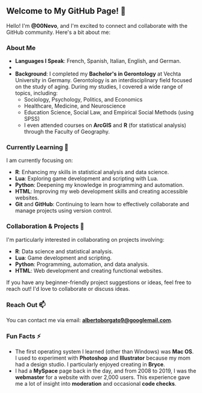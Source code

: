 ## Welcome to My GitHub Page! 👋

Hello! I'm **@00Nevo**, and I'm excited to connect and collaborate with the GitHub community. Here's a bit about me:

### About Me
- **Languages I Speak**: French, Spanish, Italian, English, and German.
- 
- **Background**: I completed my **Bachelor's in Gerontology** at Vechta University in Germany. Gerontology is an interdisciplinary field focused on the study of aging. During my studies, I covered a wide range of topics, including:
    - Sociology, Psychology, Politics, and Economics
    - Healthcare, Medicine, and Neuroscience
    - Education Science, Social Law, and Empirical Social Methods (using SPSS)
    - I even attended courses on **ArcGIS** and **R** (for statistical analysis) through the Faculty of Geography.

### Currently Learning 🌱
I am currently focusing on:
- **R**: Enhancing my skills in statistical analysis and data science.
- **Lua**: Exploring game development and scripting with Lua.
- **Python**: Deepening my knowledge in programming and automation.
- **HTML**: Improving my web development skills and creating accessible websites.
- **Git** and **GitHub**: Continuing to learn how to effectively collaborate and manage projects using version control.

### Collaboration & Projects 💞
I'm particularly interested in collaborating on projects involving:
- **R**: Data science and statistical analysis.
- **Lua**: Game development and scripting.
- **Python**: Programming, automation, and data analysis.
- **HTML**: Web development and creating functional websites.

If you have any beginner-friendly project suggestions or ideas, feel free to reach out! I'd love to collaborate or discuss ideas.

### Reach Out 📫
You can contact me via email: **[albertoborgato9@googlemail.com](mailto:albertoborgato9@googlemail.com)**.

### Fun Facts ⚡
- The first operating system I learned (other than Windows) was **Mac OS**. I used to experiment with **Photoshop** and **Illustrator** because my mom had a design studio. I particularly enjoyed creating in **Bryce**.
- I had a **MySpace** page back in the day, and from 2008 to 2019, I was the **webmaster** for a website with over 2,000 users. This experience gave me a lot of insight into **moderation** and occasional **code checks**.

